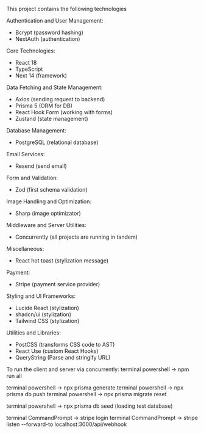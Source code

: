 This project contains the following technologies

Authentication and User Management:
- Bcrypt (password hashing)
- NextAuth (authentication)

Core Technologies:
- React 18
- TypeScript
- Next 14 (framework)

Data Fetching and State Management:
- Axios (sending request to backend)
- Prisma 5 (ORM for DB)
- React Hook Form (working with forms)
- Zustand (state management)

Database Management:
- PostgreSQL (relational database)

Email Services:
- Resend (send email)

Form and Validation:
- Zod (first schema validation)

Image Handling and Optimization:
- Sharp (image optimizator)

Middleware and Server Utilities:
- Concurrently (all projects are running in tandem)

Miscellaneous:
- React hot toast (stylization message)

Payment:
- Stripe (payment service provider)

Styling and UI Frameworks:
- Lucide React (stylization)
- shadcn/ui (stylization)
- Tailwind CSS (stylization)

Utilities and Libraries:
- PostCSS (transforms CSS code to AST)
- React Use (custom React Hooks)
- QueryString (Parse and stringify URL)


To run the client and server via concurrently:
terminal powershell -> npm run all

terminal powershell -> npx prisma generate
terminal powershell -> npx prisma db push
terminal powershell -> npx prisma migrate reset

terminal powershell -> npx prisma db seed (loading test database)

terminal CommandPrompt -> stripe login
terminal CommandPrompt -> stripe listen --forward-to localhost:3000/api/webhook